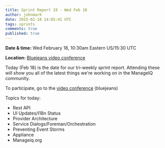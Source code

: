 ```yaml
---
title: Sprint Report 19 - Wed Feb 18
author: johnmark
date: 2015-02-18 14:02:41 UTC
tags: sprints
comments: true
published: true
---
```


**Date & time:** Wed February 18, 10:30am Eastern US/15:30 UTC

**Location:** [Bluejeans video conference](https://bluejeans.com/946365937)

Today (Feb 18) is the date for our tri-weekly sprint report. Attending these will show you all of the latest things we're working on in the ManageIQ community.

To participate, go to the [video conference](https://bluejeans.com/946365937) (bluejeans) 

Topics for today:

* Rest API
* UI Updates/I18n Status 
* Provider Architecture 
* Service Dialogs/Foreman/Orchestration
* Preventing Event Storms 
* Appliance
* Manageiq.org